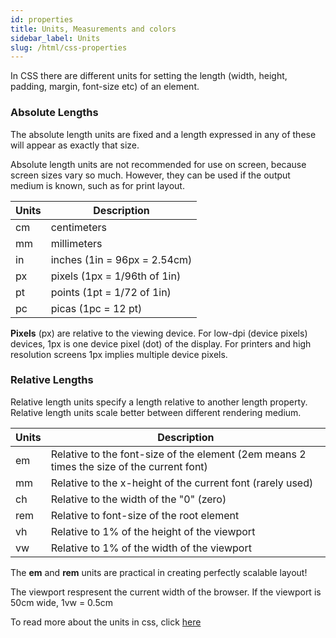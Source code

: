 ```yaml
---
id: properties
title: Units, Measurements and colors
sidebar_label: Units
slug: /html/css-properties
---
```


In CSS there are different units for setting the length (width, height, padding, margin, font-size etc) of an element.

### Absolute Lengths
The absolute length units are fixed and a length expressed in any of these will appear as exactly that size.

Absolute length units are not recommended for use on screen, because screen sizes vary so much. However, they can be used if the output medium is known, such as for print layout.

| Units | Description                  |
|-------|------------------------------|
| cm    | centimeters                  |
| mm    | millimeters                  |
| in    | inches (1in = 96px = 2.54cm) |
| px    | pixels (1px = 1/96th of 1in) |
| pt    | points (1pt = 1/72 of 1in)   |
| pc    | picas (1pc = 12 pt)          |

**Pixels** (px) are relative to the viewing device. For low-dpi (device pixels) devices, 1px is one device pixel (dot) of the display. For printers and high resolution screens 1px implies multiple device pixels.

### Relative Lengths
Relative length units specify a length relative to another length property. Relative length units scale better between different rendering medium.

| Units | Description                                                                                |
|-------|--------------------------------------------------------------------------------------------|
| em    | Relative to the font-size of the element (2em means 2 times the size of the current  font) |
| mm    | Relative to the x-height of the current font (rarely used)                                 |
| ch    | Relative to the width of the "0" (zero)                                                    |
| rem   | Relative to font-size of the root element                                                  |
| vh    | Relative to 1% of the height of the viewport                                               |
| vw    | Relative to 1% of the width of the viewport                                                |

The **em** and **rem** units are practical in creating perfectly scalable layout!

The viewport respresent the current width of the browser. If the viewport is 50cm wide, 1vw = 0.5cm

To read more about the units in css, click [here](https://www.w3schools.com/cssref/css_units.asp)